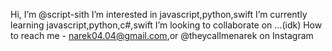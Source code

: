 Hi, I’m @script-sith
I’m interested in javascript,python,swift
I’m currently learning javascript,python,c#,swift
I’m looking to collaborate on ...(idk)
How to reach me - narek04.04@gmail.com,or @theycallmenarek on Instagram

<!---
script-sith/script-sith is a ✨ special ✨ repository because its `README.md` (this file) appears on your GitHub profile.
You can click the Preview link to take a look at your changes.
--->
